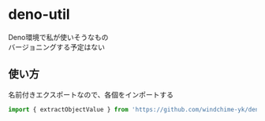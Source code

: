 # deno-util
Deno環境で私が使いそうなもの  
バージョニングする予定はない

## 使い方
名前付きエクスポートなので、各個をインポートする
``` typescript
import { extractObjectValue } from 'https://github.com/windchime-yk/deno-util/raw/main/modules/object.ts';
```